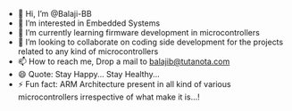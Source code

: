 - 👋 Hi, I’m @Balaji-BB 
- 👀 I’m interested in Embedded Systems
- 🌱 I’m currently learning firmware development in microcontrollers
- 💞️ I’m looking to collaborate on coding side development for the projects related to any kind of microcontrollers
- 📫 How to reach me, Drop a mail to balajib@tutanota.com 
- 😄 Quote: Stay Happy... Stay Healthy...
- ⚡ Fun fact: ARM Architecture present in all kind of various microcontrollers irrespective of what make it is...!

<!---
Balaji-BB/Balaji-BB is a ✨ special ✨ repository because its `README.md` (this file) appears on your GitHub profile.
You can click the Preview link to take a look at your changes.
--->
